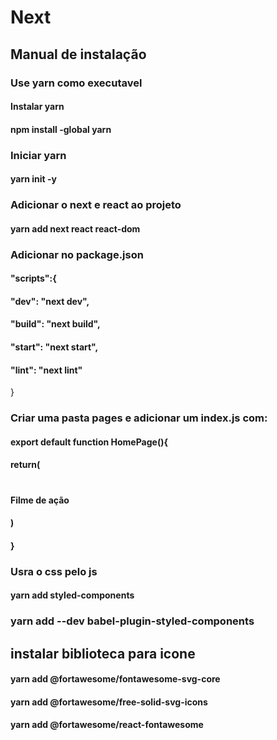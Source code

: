 # Next

## Manual de instalação

### Use  yarn como executavel

#### Instalar yarn

#### npm install -global yarn

### Iniciar yarn

#### yarn init -y

### Adicionar o next e react ao projeto 

#### yarn add next react react-dom

### Adicionar no package.json

#### "scripts":{
####    "dev": "next dev",
####    "build": "next build",
####    "start": "next start",
####    "lint":  "next lint"
    
  }
### Criar uma pasta pages e adicionar um index.js com:

#### export default function HomePage(){
####    return(
####        <div>
####            <h1>
####                Filme de ação
####            </h1>
####        </div>
####    )
#### }

### Usra o css pelo js

#### yarn add styled-components

### yarn add --dev babel-plugin-styled-components


## instalar biblioteca para icone

#### yarn add @fortawesome/fontawesome-svg-core
#### yarn add @fortawesome/free-solid-svg-icons
#### yarn add @fortawesome/react-fontawesome




